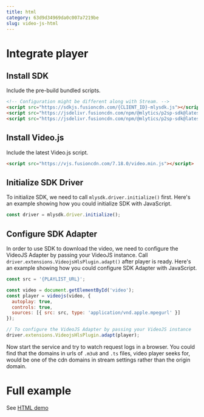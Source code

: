 ```yaml
---
title: html
category: 63d9d34969da0c007a7219be
slug: video-js-html
---
```

# Integrate player

## Install SDK

Include the pre-build bundled scripts.

```html
<!-- Configuration might be different along with Stream. -->
<script src="https://sdkjs.fusioncdn.com/{CLIENT_ID}-mlysdk.js"></script>
<script src="https://jsdelivr.fusioncdn.com/npm/@mlytics/p2sp-sdk@latest/bundle/driver.min.js"></script>
<script src="https://jsdelivr.fusioncdn.com/npm/@mlytics/p2sp-sdk@latest/bundle/peripheral/player/videojs-hls.min.js"></script>
```



## Install Video.js

Include the latest Video.js script.

```html
<script src="https://vjs.fusioncdn.com/7.18.0/video.min.js"></script>
```



## Initialize SDK Driver

To initialize SDK, we need to call `mlysdk.driver.initialize()` first. Here's an example showing how you could initialize SDK with JavaScript.

```javascript
const driver = mlysdk.driver.initialize();
```



## Configure SDK Adapter

In order to use SDK to download the video, we need to configure the VideoJS Adapter by passing your VideoJS instance. Call `driver.extensions.VideojsHlsPlugin.adapt()` after player is ready. Here's an example showing how you could configure SDK Adapter with JavaScript.

```javascript
const src = '{PLAYLIST_URL}';

const video = document.getElementById('video');
const player = videojs(video, {
  autoplay: true,
  controls: true,
  sources: [{ src: src, type: 'application/vnd.apple.mpegurl' }]
});

// To configure the VideoJS Adapter by passing your VideoJS instance
driver.extensions.VideojsHlsPlugin.adapt(player);
```


Now start the service and try to watch request logs in a browser. You could find that the domains in urls of `.m3u8` and `.ts` files, video player seeks for,  would be one of the cdn domains in stream settings rather than the origin domain.


# Full example

See [HTML demo](https://github.com/mlytics/stream-sdk-guide/tree/main/Video.js/vanilla-sample)